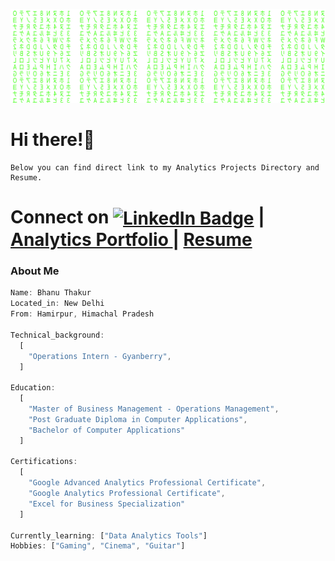 <!--
**bhanu-thakur/bhanu-thakur** is a ✨ _special_ ✨ repository because its `README.md` (this file) appears on your GitHub profile.

Here are some ideas to get you started:

- 🔭 I’m currently working on ...
- 🌱 I’m currently learning ...
- 👯 I’m looking to collaborate on ...
- 🤔 I’m looking for help with ...
- 💬 Ask me about ...
- 📫 How to reach me: ...
- 😄 Pronouns: ...
- ⚡ Fun fact: ...
-->

<p align="center">
  <img 
    src="https://raw.githubusercontent.com/bhanu-thakur/bhanu-thakur/cefd134eac092dfc1e86c187c5d68075feabf33c/assets/matrix.svg"
  >
</p>

# Hi there!👋
```
Below you can find direct link to my Analytics Projects Directory and Resume.
```
# Connect on  <a href="https://www.linkedin.com/in/kakbar"><img src="https://img.shields.io/badge/LinkedIn-blue?style=for-the-badge&logo=linkedin&logoColor=white" alt="LinkedIn Badge" style="vertical-align:middle"></a> | [ Analytics Portfolio ](https://github.com/bhanu-thakur/friendly-sniffle/wiki) | [ Resume ](https://onedrive.live.com/?authkey=%21AJq%5Ft%5F5sjSjCzdc&id=CEA95E92A534446E%217167&cid=CEA95E92A534446E&parId=root&parQt=sharedby&o=OneUp)


### About Me
```Javascript
Name: Bhanu Thakur
Located_in: New Delhi
From: Hamirpur, Himachal Pradesh

Technical_background:
  [
    "Operations Intern - Gyanberry",
  ]
  
Education:
  [
    "Master of Business Management - Operations Management",
    "Post Graduate Diploma in Computer Applications",
    "Bachelor of Computer Applications"
  ]
 
Certifications:
  [
    "Google Advanced Analytics Professional Certificate",
    "Google Analytics Professional Certificate",
    "Excel for Business Specialization"
  ]

Currently_learning: ["Data Analytics Tools"]
Hobbies: ["Gaming", "Cinema", "Guitar"]
```

